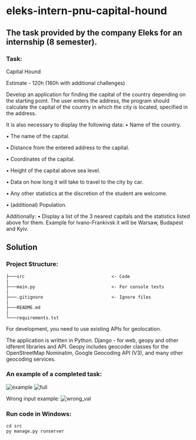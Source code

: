 # eleks-intern-pnu-capital-hound
## The task provided by the company Eleks for an internship (8 semester).

### Task:
Capital Hound

Estimate - 120h (160h with additional challenges)

Develop an application for finding the capital of the country depending on the starting point.
The user enters the address, the program should calculate the capital of the country in which the city is located,
specified in the address.

It is also necessary to display the following data:
• Name of the country.

• The name of the capital.

• Distance from the entered address to the capital.

• Coordinates of the capital.

• Height of the capital above sea level.

• Data on how long it will take to travel to the city by car.

• Any other statistics at the discretion of the student are welcome.

• (additional) Population.

Additionally:
• Display a list of the 3 nearest capitals and the statistics listed above for them. Example
for Ivano-Frankivsk it will be Warsaw, Budapest and Kyiv.

## Solution
### Project Structure:
```
├───src                                 <- Code
|
├───main.py                             <- For console tests
|
├───.gitignore                          <- Ignore files
|
├───README.md
|
└───requirements.txt
```

For development, you need to use existing APIs for geolocation.

The application is written in Python. Django - for web, geopy and other idferent libraries and API. Geopy includes geocoder classes for the OpenStreetMap Nominatim, Google Geocoding API (V3), and many other geocoding services.

### An example of a completed task:
![example](example.jpg)
![full](full.jpg)

Wrong input example:
![wrong_val](wrong_val.jpg)

### Run code in Windows:
```
cd src
py manage.py runserver
```
